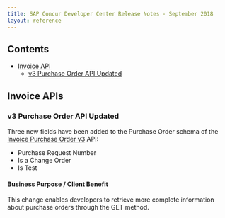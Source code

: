 ```yaml
---
title: SAP Concur Developer Center Release Notes - September 2018
layout: reference
---
```


## Contents

* [Invoice API](#invoice)
  * [v3 Purchase Order API Updated](#v3purchaseorder)

## <a name="invoice"></a>Invoice APIs

### <a name="v3purchaseorder"></a>v3 Purchase Order API Updated

Three new fields have been added to the Purchase Order schema of the [Invoice Purchase Order v3](https://developer.concur.com/api-reference/invoice/v3.purchase-order.html) API:

* Purchase Request Number
* Is a Change Order
* Is Test

#### Business Purpose / Client Benefit

This change enables developers to retrieve more complete information about purchase orders through the GET method.
